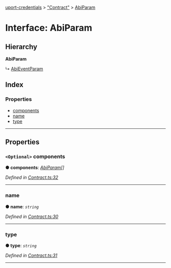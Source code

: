 [uport-credentials](../README.md) > ["Contract"](../modules/_contract_.md) > [AbiParam](../interfaces/_contract_.abiparam.md)

# Interface: AbiParam

## Hierarchy

**AbiParam**

↳  [AbiEventParam](_contract_.abieventparam.md)

## Index

### Properties

* [components](_contract_.abiparam.md#components)
* [name](_contract_.abiparam.md#name)
* [type](_contract_.abiparam.md#type)

---

## Properties

<a id="components"></a>

### `<Optional>` components

**● components**: *[AbiParam](_contract_.abiparam.md)[]*

*Defined in [Contract.ts:32](https://github.com/uport-project/uport-credentials/blob/25b41e5/src/Contract.ts#L32)*

___
<a id="name"></a>

###  name

**● name**: *`string`*

*Defined in [Contract.ts:30](https://github.com/uport-project/uport-credentials/blob/25b41e5/src/Contract.ts#L30)*

___
<a id="type"></a>

###  type

**● type**: *`string`*

*Defined in [Contract.ts:31](https://github.com/uport-project/uport-credentials/blob/25b41e5/src/Contract.ts#L31)*

___

